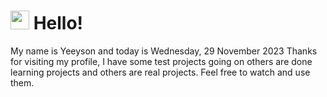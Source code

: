  <h1>
    <img src="https://emojis.slackmojis.com/emojis/images/1643510097/45343/hi.gif?1643510097" width="30"/> 
    Hello!
 </h1>
 <p>
    My name is Yeeyson and today is Wednesday, 29 November 2023
    Thanks for visiting my profile, I have some test projects going on others are done learning projects and others are real projects.
    Feel free to watch and use them.
 </p>